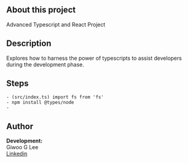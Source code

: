## About this project

Advanced Typescript and React Project

## Description

Explores how to harness the power of typescripts to assist developers during the development phase.

## Steps

```
- (src/index.ts) import fs from 'fs'
- npm install @types/node
-
```

## Author

**Development:**  
Giwoo G Lee  
[Linkedin](https://linkedin.com/in/leegiwoo)

